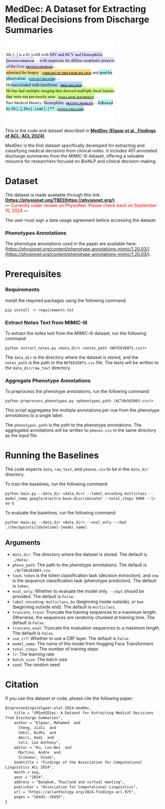 # MedDec: A Dataset for Extracting Medical Decisions from Discharge Summaries

![MedDec](assets/figure.png)

This is the code and dataset described in **[MedDec (Elgaar et al., Findings of ACL: ACL 2024)](https://aclanthology.org/2024.findings-acl.975/)**.

MedDec is the first dataset specifically developed for extracting and classifying medical decisions from clinical notes. It includes 451 annotated discharge summaries from the MIMIC-III dataset, offering a valuable resource for researchers focused on BioNLP and clinical decision-making.

# Dataset

The dataset is made available through this link: **[https://physionet.org/TBD](https://physionet.org/)**.  
— <span style="color:red">Currently under review on PhysioNet. Please check back on September 15, 2024</span> —

The user must sign a data usage agreement before accessing the dataset.

### Phenotypes Annotations

The phenotype annotations used in the paper are available here: [https://physionet.org/content/phenotype-annotations-mimic/1.20.03/](https://physionet.org/content/phenotype-annotations-mimic/1.20.03/).

# Prerequisites

### Requirements

Install the required packages using the following command:
```
pip install -r requirements.txt
```

### Extract Notes Text from MIMIC-III

To extract the notes text from the MIMIC-III dataset, run the following command:
```
python extract_notes.py <data_dir> <notes_path (NOTEEVENTS.csv)>
```
The `data_dir` is the directory where the dataset is stored, and the `notes_path` is the path to the `NOTEEVENTS.csv` file. The texts will be written to the `data_dir/raw_text` directory.


### Aggregate Phenotype Annotations

To preprocess the phenotype annotations, run the following command:
```
python preprocess_phenotypes.py <phenotypes_path (ACTdb102003.csv)>
```
This script aggregates the multiple annotations per row from the phenotype annotations to a single label.

The `phenotypes_path` is the path to the phenotype annotations. The aggregated annotations will be written to `phenos.csv` in the same directory as the input file.

# Running the Baselines

The code expects `data`, `raw_text`, and `phenos.csv` to be in the `data_dir` directory.

To train the baselines, run the following command:
```
python main.py --data_dir <data_dir> --label_encoding multiclass --model_name google/electra-base-discriminator --total_steps 5000 --lr 4e-5
```

To evaluate the baselines, run the following command:
```
python main.py --data_dir <data_dir> --eval_only --ckpt ./checkpoints/[datetime]-[model_name]
```

## Arguments

- `data_dir`: The directory where the dataset is stored. The default is `./data/`.
- `pheno_path`: The path to the phenotype annotations. The default is `./ACTdb102003.csv`.
- `task`: `token` is the token classification task (decision extraction), and `seq` is the sequence classification task (phenotype prediction). The default is `token`.
- `eval_only`: Whether to evaluate the model only. `--ckpt` should be provided. The default is `False`.
- `label_encoding`: `multiclass`, `bo` (beginning inside outside), or `boe` (beginning outside end). The default is `multiclass`.
- `truncate_train`: Truncate the training sequences to a maximum length. Otherwise, the sequences are randomly chunked at training time. The default is `False`.
- `truncate_eval`: Truncate the evaluation sequences to a maximum length. The default is `False`.
- `use_crf`: Whether to use a CRF layer. The default is `False`.
- `model_name`: The name of the model from Hugging Face Transformers
- `total_steps`: The number of training steps
- `lr`: The learning rate
- `batch_size`: The batch size
- `seed`: The random seed



# Citation

If you use this dataset or code, please cite the following paper:

```
@inproceedings{elgaar-etal-2024-meddec,
    title = "{M}ed{D}ec: A Dataset for Extracting Medical Decisions from Discharge Summaries",
    author = "Elgaar, Mohamed  and
      Cheng, Jiali  and
      Vakil, Nidhi  and
      Amiri, Hadi  and
      Celi, Leo Anthony",
    editor = "Ku, Lun-Wei  and
      Martins, Andre  and
      Srikumar, Vivek",
    booktitle = "Findings of the Association for Computational Linguistics ACL 2024",
    month = aug,
    year = "2024",
    address = "Bangkok, Thailand and virtual meeting",
    publisher = "Association for Computational Linguistics",
    url = "https://aclanthology.org/2024.findings-acl.975",
    pages = "16442--16455",
}
```
